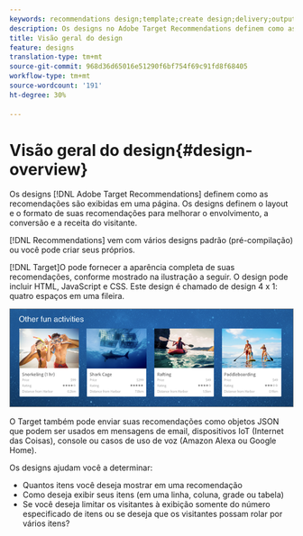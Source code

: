 ```yaml
---
keywords: recommendations design;template;create design;delivery;output
description: Os designs no Adobe Target Recommendations definem como as recomendações aparecem em uma página. Os designs definem o layout e o formato de suas recomendações para melhorar o envolvimento, a conversão e a receita do visitante.
title: Visão geral do design
feature: designs
translation-type: tm+mt
source-git-commit: 968d36d65016e51290f6bf754f69c91fd8f68405
workflow-type: tm+mt
source-wordcount: '191'
ht-degree: 30%

---
```



# Visão geral do design{#design-overview}

Os designs [!DNL Adobe Target Recommendations] definem como as recomendações são exibidas em uma página. Os designs definem o layout e o formato de suas recomendações para melhorar o envolvimento, a conversão e a receita do visitante.

[!DNL Recommendations] vem com vários designs padrão (pré-compilação) ou você pode criar seus próprios.

[!DNL Target]O pode fornecer a aparência completa de suas recomendações, conforme mostrado na ilustração a seguir. O design pode incluir HTML, JavaScript e CSS. Este design é chamado de design 4 x 1: quatro espaços em uma fileira.

![](assets/velocity_example.png)

O Target também pode enviar suas recomendações como objetos JSON que podem ser usados em mensagens de email, dispositivos IoT (Internet das Coisas), console ou casos de uso de voz (Amazon Alexa ou Google Home).

Os designs ajudam você a determinar:

* Quantos itens você deseja mostrar em uma recomendação
* Como deseja exibir seus itens (em uma linha, coluna, grade ou tabela)
* Se você deseja limitar os visitantes à exibição somente do número especificado de itens ou se deseja que os visitantes possam rolar por vários itens?

